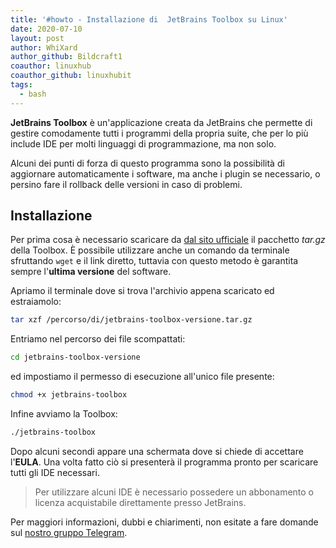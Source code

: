 ```yaml
---
title: '#howto - Installazione di  JetBrains Toolbox su Linux'
date: 2020-07-10
layout: post
author: WhiXard
author_github: Bildcraft1
coauthor: linuxhub
coauthor_github: linuxhubit
tags:
  - bash
---
```

**JetBrains Toolbox** è un'applicazione creata da JetBrains che permette di gestire comodamente tutti i programmi della propria suite, che per lo più include IDE per molti linguaggi di programmazione, ma non solo. 

Alcuni dei punti di forza di questo programma sono la possibilità di aggiornare automaticamente i software, ma anche i plugin se necessario, o persino fare il rollback delle versioni in caso di problemi.

## Installazione

Per prima cosa è necessario scaricare da <a href="https://www.jetbrains.com/toolbox-app/download/download-thanks.html?platform=linux">dal sito ufficiale</a> il pacchetto *tar.gz* della Toolbox. È possibile utilizzare anche un comando da terminale sfruttando `wget` e il link diretto, tuttavia con questo metodo è garantita sempre l'**ultima versione** del software.

Apriamo il terminale dove si trova l'archivio appena scaricato ed estraiamolo:

```bash
tar xzf /percorso/di/jetbrains-toolbox-versione.tar.gz
```

Entriamo nel percorso dei file scompattati:

```bash
cd jetbrains-toolbox-versione
```

ed impostiamo il permesso di esecuzione all'unico file presente:

```bash
chmod +x jetbrains-toolbox
```

Infine avviamo la Toolbox:

```bash
./jetbrains-toolbox
```

Dopo alcuni secondi appare una schermata dove si chiede di accettare l'**EULA**. Una volta fatto ciò si presenterà il programma pronto per scaricare tutti gli IDE necessari.

> Per utilizzare alcuni IDE è necessario possedere un abbonamento o licenza acquistabile direttamente presso JetBrains.

Per maggiori informazioni, dubbi e chiarimenti, non esitate a fare domande sul <a href="https://t.me/linuxpeople">nostro gruppo Telegram</a>.